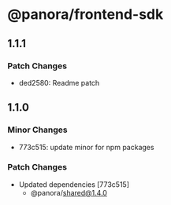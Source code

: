 # @panora/frontend-sdk

## 1.1.1

### Patch Changes

- ded2580: Readme patch

## 1.1.0

### Minor Changes

- 773c515: update minor for npm packages

### Patch Changes

- Updated dependencies [773c515]
  - @panora/shared@1.4.0
